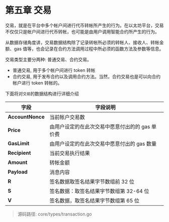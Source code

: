 # 第五章 交易

交易，就是在平台中多个帐户间进行代币转帐所产生的行为。在以太坊平台，交易不仅仅只是帐户间进行代币转帐，也可能是由用户调用智能合约所产生的行为。

从数据存储角度讲，交易数据结构除了记录转帐所必须的转帐人、接收人、转帐金额、gas 值等，也会记录在合约方法调用过程中所必须的函数方法及参数等信息。

交易类型主要分两种: 普通交易、合约交易。

*   普通交易, 用于多个帐户间进行 token 转帐
*   合约交易, 用于发布合约以及调用合约方法。当然，合约交易也是可以向合约帐户进行 token 转帐的。

下面将对`交易`的数据结构进行详细介绍

| 字段 | 字段说明 |
| --- | --- |
| **AccountNonce** | 当前帐户交易数 |
| **Price** | 由用户设定的在此次交易中愿意付出的的 gas 单价费 |
| **GasLimit** | 由用户设定的在此次交易中愿意付出的 gas 数量 |
| **Recipient** | 当前交易执行结果 |
| **Amount** | 转帐金额 |
| **Payload** | 消息内容 |
| **R** | 签名数据取签名结果字节数组前 32 位 |
| **S** | 签名数据：取签名结果字节数组第 32-64 位 |
| **V** | 签名数据，取签名结果字节数组第 65 位 |

> 源码路径: core/types/transaction.go